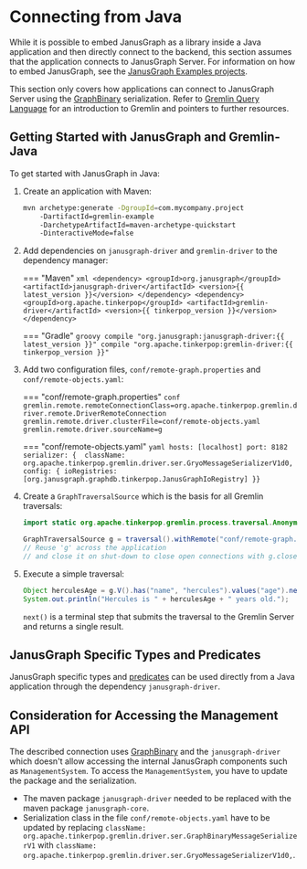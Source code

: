 # Connecting from Java

While it is possible to embed JanusGraph as a library inside a Java
application and then directly connect to the backend, this section
assumes that the application connects to JanusGraph Server. For
information on how to embed JanusGraph, see the [JanusGraph Examples
projects](https://github.com/JanusGraph/janusgraph/tree/master/janusgraph-examples).

This section only covers how applications can connect to JanusGraph
Server using the [GraphBinary](http://tinkerpop.apache.org/docs/current/dev/io/#graphbinary) serialization. Refer to [Gremlin Query Language](../../getting-started/gremlin.md) for an introduction to Gremlin and
pointers to further resources.

## Getting Started with JanusGraph and Gremlin-Java

To get started with JanusGraph in Java:

1.  Create an application with Maven:

    ```bash
    mvn archetype:generate -DgroupId=com.mycompany.project
        -DartifactId=gremlin-example
        -DarchetypeArtifactId=maven-archetype-quickstart
        -DinteractiveMode=false
    ```

2.  Add dependencies on `janusgraph-driver` and `gremlin-driver` to the dependency manager:

    === "Maven"
        ```xml
        <dependency>
            <groupId>org.janusgraph</groupId>
            <artifactId>janusgraph-driver</artifactId>
            <version>{{ latest_version }}</version>
        </dependency>
        <dependency>
            <groupId>org.apache.tinkerpop</groupId>
            <artifactId>gremlin-driver</artifactId>
            <version>{{ tinkerpop_version }}</version>
        </dependency>
        ```

    === "Gradle"
        ```groovy
        compile "org.janusgraph:janusgraph-driver:{{ latest_version }}"
        compile "org.apache.tinkerpop:gremlin-driver:{{ tinkerpop_version }}"
        ```

3.  Add two configuration files, `conf/remote-graph.properties` and
    `conf/remote-objects.yaml`:

    === "conf/remote-graph.properties"
        ```conf
        gremlin.remote.remoteConnectionClass=org.apache.tinkerpop.gremlin.driver.remote.DriverRemoteConnection
        gremlin.remote.driver.clusterFile=conf/remote-objects.yaml
        gremlin.remote.driver.sourceName=g
        ```

    === "conf/remote-objects.yaml"
        ```yaml
        hosts: [localhost]
        port: 8182
        serializer: { 
            className: org.apache.tinkerpop.gremlin.driver.ser.GryoMessageSerializerV1d0,
            config: { ioRegistries: [org.janusgraph.graphdb.tinkerpop.JanusGraphIoRegistry] }}
        ```

4.  Create a `GraphTraversalSource` which is the basis for all Gremlin traversals:

    ```java
    import static org.apache.tinkerpop.gremlin.process.traversal.AnonymousTraversalSource.traversal;

    GraphTraversalSource g = traversal().withRemote("conf/remote-graph.properties");
    // Reuse 'g' across the application
    // and close it on shut-down to close open connections with g.close()
    ```

5.  Execute a simple traversal:

    ```java
    Object herculesAge = g.V().has("name", "hercules").values("age").next();
    System.out.println("Hercules is " + herculesAge + " years old.");
    ```
    
    `next()` is a terminal step that submits the traversal to the Gremlin Server and returns a single result.

## JanusGraph Specific Types and Predicates

JanusGraph specific types and [predicates](../search-predicates.md) can be
used directly from a Java application through the dependency `janusgraph-driver`.


## Consideration for Accessing the Management API

The described connection uses [GraphBinary](http://tinkerpop.apache.org/docs/current/dev/io/#graphbinary) and the `janusgraph-driver` which doesn't allow accessing the internal JanusGraph components such as `ManagementSystem`. To access the `ManagementSystem`, you have to update the package and the serialization. 

* The maven package `janusgraph-driver` needed to be replaced with the maven package `janusgraph-core`. 
* Serialization class in the file `conf/remote-objects.yaml` have to be updated by replacing `className: org.apache.tinkerpop.gremlin.driver.ser.GraphBinaryMessageSerializerV1` with `className: org.apache.tinkerpop.gremlin.driver.ser.GryoMessageSerializerV1d0,`.
